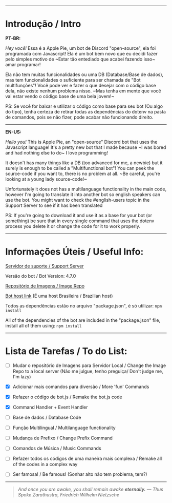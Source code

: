 -----------------------------------------------------------------------------------------------------------------------------------------------------------------------------------
# **Introdução / Intro**

**PT-BR:**

_Hey você!_
Essa é a Apple Pie, um bot de Discord "open-source", ela foi programada com Javascript!
Ela é um bot bem novo que eu decidi fazer pelo simples motivo de ~Estar tão entediado que acabei fazendo isso~ amar programar!

Ela não tem muitas funcionalidades ou uma DB (Database/Base de dados), mas tem funcionalidades o suficiente para ser chamada de "Bot multifunções"!
Você pode ver e fazer o que desejar com o código base dela, não existe nenhum problema nisso. ~Mas tenha em mente que você vai estar vendo o código base de uma bela jovem!~

PS: Se você for baixar e utilizar o código como base para seu bot (Ou algo do tipo), tenha certeza de retirar todas as dependências do dotenv na pasta de comandos, pois se não fizer, pode acabar não funcionando direito.

-----------------------------------------------------------------------------------------------------------------------------------------------------------------------------------

**EN-US:**

_Hello you!_
This is Apple Pie, an "open-source" Discord bot that uses the Javascript language!
It's a pretty new bot  that I made because ~I was bored and had nothing else to do~ I love programming!

It doesn't has many things like a DB (too advanced for me, a newbie) but it surely is enough to be called a "Multifunctional bot"!
You can peek the source-code if you want to, there is no problem at all. ~Be careful, you're looking at a young lady source-code!~

Unfortunately it does not has a multilanguage functionality in the main code, however I'm going to translate it into another bot so english speakers can use the bot. You might want to check the #english-users topic in the Support Server to see if it has been translated

PS: If you're going to download it and use it as a base for your bot (or something) be  sure that in every single command that uses the dotenv process you delete it or change the code for it to work properly.

-----------------------------------------------------------------------------------------------------------------------------------------------------------------------------------


# **Informações Úteis / Useful Info:**

[Servidor de suporte / Support Server](https://discord.gg/sGgzNQ6)

Versão do bot / Bot Version: 4.7.0

[Repositório de Imagens / Image Repo](https://pin.it/6gAWnUp)

[Bot host link](https://fantasyhosting.com.br/) (É uma host Brasileira / Brazilian host)

Todos as dependências estão no arquivo "package.json", é só utilizar: ```npm install```

All of the dependencies of the bot are included in the "package.json" file, install all of them using: ```npm install```

-----------------------------------------------------------------------------------------------------------------------------------------------------------------------------------

# **Lista de Tarefas / To do List:**

- [ ] Mudar o repositório de Imagens para Servidor Local / Change the Image Repo to a local server (Não me julgue, tenho preguiça/ Don't judge me, I'm lazy)

- [X] Adicionar mais comandos para diversão / More 'fun' Commands

- [X] Refazer o código de bot.js / Remake the bot.js code

- [X] Command Handler + Event Handler

- [ ] Base de dados / Database Code

- [ ] Função Multilingual / Multilanguage functionality 

- [ ] Mudança de Prefixo / Change Prefix Command

- [ ] Comandos de Música / Music Commands

- [ ] Refazer todos os códigos de uma maneira mais complexa / Remake all of the codes in a complex way

- [ ] Ser famosa! / Be famous! (Sonhar alto não tem problema, tem?)

-----------------------------------------------------------------------------------------------------------------------------------------------------------------------------------

>_And once you are awake, you shall remain awake **eternally.**_
>― _Thus Spoke Zarathustra, Friedrich Wilhelm Nietzsche_
